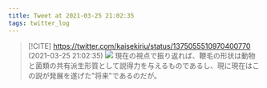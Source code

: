 ```yaml
---
title: Tweet at 2021-03-25 21:02:35
tags: twitter_log
---
```


> [!CITE] https://twitter.com/kaisekiriu/status/1375055510970400770 (2021-03-25 21:02:35)
> ![](https://twitter.com/kaisekiriu/status/1375055510970400770)
> 現在の視点で振り返れば、鞭毛の形状は動物と菌類の共有派生形質として説得力を与えるものであるし、現に現在はこの説が発展を遂げた"将来"であるのだが。
